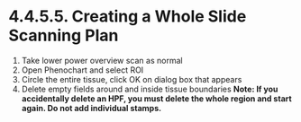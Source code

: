 # 4.4.5.5. Creating a Whole Slide Scanning Plan
1.	Take lower power overview scan as normal
2.	Open Phenochart and select ROI
3.	Circle the entire tissue, click OK on dialog box that appears
4.	Delete empty fields around and inside tissue boundaries
**Note: If you accidentally delete an HPF, you must delete the whole region and start again. Do not add individual stamps.**
